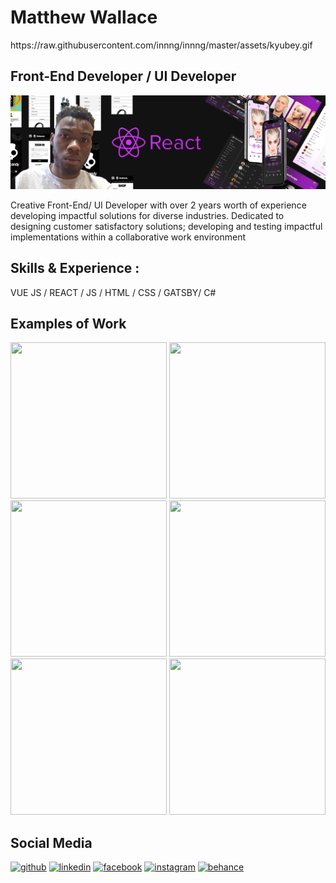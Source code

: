 
<h1 font-size='72px' background='-webkit-linear-gradient(#eee, #333)'   -webkit-background-clip='text' -webkit-text-fill-color='transparent'> Matthew Wallace </h1>
https://raw.githubusercontent.com/innng/innng/master/assets/kyubey.gif

## Front-End Developer / UI Developer
![Front-End Developer / UI Developer](https://github.com/matthewowallace/matthewowallace/blob/main/git%20cover.png)

Creative Front-End/ UI Developer with over 2 years worth of experience developing impactful solutions for diverse industries. Dedicated to designing customer satisfactory solutions; developing and testing impactful implementations within a collaborative work environment

## Skills & Experience : 
VUE JS / REACT / JS / HTML / CSS / GATSBY/ C#

## Examples of Work

<span>
<img src="https://scontent.fktp2-1.fna.fbcdn.net/v/t1.6435-9/s600x600/162218497_3958251194241405_1024333494781576987_n.jpg?_nc_cat=109&ccb=1-5&_nc_sid=730e14&_nc_ohc=UZJEe5rRD0QAX_CL_7B&_nc_ht=scontent.fktp2-1.fna&oh=00_AT8zbEqr0PN6pbntPeYMLzCB1mdVLcrY94KrkAptKPvchA&oe=62254768" width="250" height="250"/>

<img src="https://scontent.fktp2-1.fna.fbcdn.net/v/t1.6435-9/p600x600/204995871_4257745990958589_2543811449373770488_n.jpg?_nc_cat=101&ccb=1-5&_nc_sid=730e14&_nc_ohc=JhMZlC7FkuoAX_p_oxV&_nc_ht=scontent.fktp2-1.fna&oh=00_AT8_3ej3doA0peyD0moWjpH2f2WRcOTpzL9HSEBa_8Xh6w&oe=6224245B" width="250" height="250"/>

<img src="https://scontent.fktp2-1.fna.fbcdn.net/v/t1.6435-9/s600x600/161740401_3957993044267220_5306126495439312304_n.jpg?_nc_cat=111&ccb=1-5&_nc_sid=730e14&_nc_ohc=DXTBTInF4eMAX-HbDUj&tn=ffRstH0O3UpE2nhN&_nc_ht=scontent.fktp2-1.fna&oh=00_AT-4uJ9UXXA1s-CrJdmibA9tgYIBiTTDBN2zlNOlM_s1ww&oe=6223AC99" width="250" height="250"/>
  
<img src="https://github.com/matthewowallace/matthewowallace/blob/main/10.png" width="250" height="250"/>
  
<img src="https://github.com/matthewowallace/matthewowallace/blob/main/5.png" width="250" height="250" />
  
<img src="https://scontent.fktp2-1.fna.fbcdn.net/v/t1.6435-9/p180x540/168845845_4017638394969351_3174487645314005311_n.jpg?_nc_cat=111&ccb=1-5&_nc_sid=730e14&_nc_ohc=zUSOT-Ye11YAX_ehli8&_nc_ht=scontent.fktp2-1.fna&oh=00_AT8e43p7IcARRXwmMwAYAyFtbBfpCHmDDD3qh_rk5_7x1w&oe=6224CB56" width="250" height="250" />
<span/>

 ## Social Media
  
 <div/> 
  
[<img src='https://cdn.jsdelivr.net/npm/simple-icons@3.0.1/icons/github.svg' alt='github' height='40' color='#FF00FF'>](https://github.com/matthewowallace)  [<img src='https://cdn.jsdelivr.net/npm/simple-icons@3.0.1/icons/linkedin.svg' alt='linkedin' height='40' color='#FF00FF'>](https://www.linkedin.com/in/https://www.linkedin.com/in/matthew-w-8748b0196//)  [<img src='https://cdn.jsdelivr.net/npm/simple-icons@3.0.1/icons/facebook.svg' alt='facebook' height='40' color='#FF00FF'>](https://www.facebook.com/MatthewWallace)  [<img src='https://cdn.jsdelivr.net/npm/simple-icons@3.0.1/icons/instagram.svg' alt='instagram' height='40' color='#FF00FF'>](https://www.instagram.com/matthewowallace/)  [<img src='https://cdn.jsdelivr.net/npm/simple-icons@3.0.1/icons/behance.svg' alt='behance' height='40' color='#fff'>](https://www.behance.net/matthewwallace4)  
